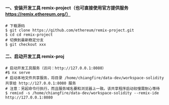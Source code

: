 #### 一、安装开发工具 remix-project（也可直接使用官方提供服务 https://remix.ethereum.org/）
```
# 下载源码
$ git clone https://github.com/ethereum/remix-project.git
$ cd cd remix-project
# 切换到最新稳定分支
$ git checkout xxx
```

#### 二、启动开发工具 remix-proj
```
# 启动开发工具服务（访问：http://127.0.0.1:8080）
#$ nx serve
# 启动本地文件共享服务，将目录 /home/chiangfire/data-dev/workspace-solidity 共享给 http://127.0.0.1:8080 服务
# 注意：另起命令行执行，而且服务域名要和浏览器上一致。该共享程序启动较慢需耐心等待
$ remixd -s /home/chiangfire/data-dev/workspace-solidity --remix-ide http://127.0.0.1:8080
```

